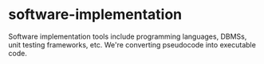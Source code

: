 # software-implementation
Software implementation tools include programming languages, DBMSs, unit testing frameworks, etc. We're converting pseudocode into executable code.
